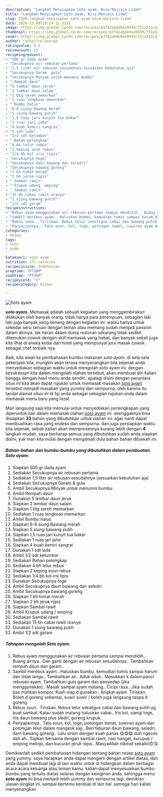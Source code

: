 ```yaml
---
description: "Langkah Menyiapkan Soto ayam, Bisa Manjain Lidah"
title: "Langkah Menyiapkan Soto ayam, Bisa Manjain Lidah"
slug: 1589-langkah-menyiapkan-soto-ayam-bisa-manjain-lidah
date: 2020-12-08T19:24:12.211Z
image: https://img-global.cpcdn.com/recipes/e3f42abde0ae0499/751x532cq70/soto-ayam-foto-resep-utama.jpg
thumbnail: https://img-global.cpcdn.com/recipes/e3f42abde0ae0499/751x532cq70/soto-ayam-foto-resep-utama.jpg
cover: https://img-global.cpcdn.com/recipes/e3f42abde0ae0499/751x532cq70/soto-ayam-foto-resep-utama.jpg
author: Catherine George
ratingvalue: 4.5
reviewcount: 12
recipeingredient:
- "500 gr dada ayam"
- "Secukupnya air rebusan pertama"
- "1,5 liter air rebusan sesudahnya sesuaikan kebutuhan aja"
- "Secukupnya Garam  gula"
- "Secukupnya Minyak untuk menumis bumbu"
- " Rempah daun"
- "5 lembar daun jeruk"
- "2 lembar daun salam"
- "1 btg sereh memarkan"
- "1 ruas lengkoas memarkan"
- " Bumbu halus"
- "6-8 siung Bawang merah"
- "5 siung bawang putih"
- "1,5 ruas jari kunyit tua bakar"
- "1 ruas jari jahe"
- "4 buah kemiri sangrai"
- "1 sdt lada"
- "1/2 sdt ketumbar"
- " Bahan pelengkap"
- "4 bh telur rebus"
- "2 keping soun rebus"
- "1/4 bh kol iris tipis"
- "Secukupnya toge"
- "Secukupnya daun bawang dan seledri"
- "Secukupnya bawang goreng"
- "1 bh tomat merah"
- "2 bh jeruk nipis"
- " Sambal rawit"
- " Krupuk udang  emping"
- " Sambal rawit"
- "15 bh cabai rawit oranye"
- "1 siung bawang putih"
- "1/2 sdt garam"
recipeinstructions:
- "Rebus ayam menggunakan air rebusan pertama sampai mendidih.. Buang airnya.. Dan ganti dengan air rebusan sesudahnya.. Tambahkan rempah daun dan garam.."
- "Sambil merebus ayam.. Haluskan bumbu, kemudian tumis sampai harum dan tidak langu.. Tambahkan air.. Aduk aduk.. Masukkan k dalam panci rebusan ayam. Tambahkan gula garam dan penyedap (jika menggunakan).. Masak sampai ayam matang.. Cicipi rasa.. Jika sudah pas matikan kompor. Kuah siap d gunakan.. Angkat ayam. Tiriskan. Boleh d goreng sebentar, suwir suwir / boleh juga langsung tanpa d goreng"
- "Rebus soun.. Tiriskan. Rebus telur sekaligus cabai dan bawang putih yg buat sambal. Kalau sudah matang haluskan cabai.. Iris kol, siangi toge, iris daun bawang plus sledri, goreng krupuk.."
- "Penyajiannya.. Tata soun, kol, toge, potongan tomat, suwiran ayam dan potongan telur dalam mangkok saji.. Beri taburan daun bawang, seledri, dam bawang goreng.. Lalu siram dengan kuah panas 😋😋😋 duh ngeces dah ah.. Sajikan bersama dengan sambal rawit, nasi hangat, kurupuk / emping melinjo, dan kucuran jeruk nipis.. MasyaAllah nikmat sekaliiii😍😘"
categories:
- Resep
tags:
- soto
- ayam

katakunci: soto ayam 
nutrition: 171 calories
recipecuisine: Indonesian
preptime: "PT38M"
cooktime: "PT36M"
recipeyield: "3"
recipecategory: Dinner

---
```



![Soto ayam](https://img-global.cpcdn.com/recipes/e3f42abde0ae0499/751x532cq70/soto-ayam-foto-resep-utama.jpg)

<b><i>soto ayam</i></b>, Memasak adalah sebuah kegiatan yang menggembirakan dilakukan oleh banyak orang. tidak hanya para perempuan, sebagian laki laki juga banyak yang senang dengan kegiatan ini. walau hanya untuk sekedar seru seruan dengan teman atau memang sudah menjadi passion dalam dirinya. tak heran dalam dunia restoran sekarang tidak sedikit ditemukan cowok dengan skill memasak yang hebat, dan banyak sekali juga kita lihat di aneka kedai dan hotel yang mempunyai juru masak cowok sebagai chef terbaik nya.



Baik, kita awali ke pembahasan bumbu makanan <i>soto ayam</i>. di sela sela pekerjaan kita, mungkin akan terasa menyenangkan bila sejenak anda menyediakan sebagian waktu untuk mengolah soto ayam ini. dengan kesuksesan kita dalam mengolah olahan tersebut, akan membuat diri kalian bangga dengan hasil menu anda sendiri. apalagi disini dengan perantara situs ini kita akan dapat rujukan untuk memasak masakan <u>soto ayam</u> tersebut menjadi masakan yang yummy dan sempurna, oleh karena itu tandai alamat situs ini di hp anda sebagai sebagian rujukan anda dalam memasak menu baru yang lezat.


Mari langsung saja kita memulai untuk menyediakan perlengkapan yang diperuntuk kan dalam memasak olahan <u><i>soto ayam</i></u> ini. seenggaknya bisa disiapkan <b>33</b> bahan yang dibutuhkan untuk olahan ini. agar nanti dapat membuahkan rasa yang endess dan sempurna. dan juga persiapkan waktu kita sejenak, sebab kalian akan memprosesnya kurang lebih dengan <b>4</b> langkah mudah. saya berharap semua yang dibutuhkan sudah anda siapkan disini, yuk mari kita mulai dengan mengamati dulu bahan bahan dibawah ini.

<!--inarticleads1-->

##### Bahan-bahan dan bumbu-bumbu yang dibutuhkan dalam pembuatan Soto ayam:

1. Siapkan 500 gr dada ayam
1. Sediakan Secukupnya air rebusan pertama
1. Sediakan 1,5 liter air rebusan sesudahnya (sesuaikan kebutuhan aja)
1. Sediakan Secukupnya Garam &amp; gula
1. Ambil Secukupnya Minyak untuk menumis bumbu
1. Ambil  Rempah daun
1. Gunakan 5 lembar daun jeruk
1. Siapkan 2 lembar daun salam
1. Siapkan 1 btg sereh memarkan
1. Sediakan 1 ruas lengkoas memarkan
1. Ambil  Bumbu halus
1. Siapkan 6-8 siung Bawang merah
1. Siapkan 5 siung bawang putih
1. Siapkan 1,5 ruas jari kunyit tua bakar
1. Sediakan 1 ruas jari jahe
1. Siapkan 4 buah kemiri sangrai
1. Gunakan 1 sdt lada
1. Ambil 1/2 sdt ketumbar
1. Sediakan  Bahan pelengkap
1. Sediakan 4 bh telur rebus
1. Siapkan 2 keping soun rebus
1. Sediakan 1/4 bh kol iris tipis
1. Gunakan Secukupnya toge
1. Ambil Secukupnya daun bawang dan seledri
1. Ambil Secukupnya bawang goreng
1. Siapkan 1 bh tomat merah
1. Siapkan 2 bh jeruk nipis
1. Siapkan  Sambal rawit
1. Ambil  Krupuk udang / emping
1. Sediakan  Sambal rawit
1. Sediakan 15 bh cabai rawit oranye
1. Gunakan 1 siung bawang putih
1. Ambil 1/2 sdt garam




<!--inarticleads2-->

##### Tahapan mengolah Soto ayam:

1. Rebus ayam menggunakan air rebusan pertama sampai mendidih.. Buang airnya.. Dan ganti dengan air rebusan sesudahnya.. Tambahkan rempah daun dan garam..
1. Sambil merebus ayam.. Haluskan bumbu, kemudian tumis sampai harum dan tidak langu.. Tambahkan air.. Aduk aduk.. Masukkan k dalam panci rebusan ayam. Tambahkan gula garam dan penyedap (jika menggunakan).. Masak sampai ayam matang.. Cicipi rasa.. Jika sudah pas matikan kompor. Kuah siap d gunakan.. Angkat ayam. Tiriskan. Boleh d goreng sebentar, suwir suwir / boleh juga langsung tanpa d goreng
1. Rebus soun.. Tiriskan. Rebus telur sekaligus cabai dan bawang putih yg buat sambal. Kalau sudah matang haluskan cabai.. Iris kol, siangi toge, iris daun bawang plus sledri, goreng krupuk..
1. Penyajiannya.. Tata soun, kol, toge, potongan tomat, suwiran ayam dan potongan telur dalam mangkok saji.. Beri taburan daun bawang, seledri, dam bawang goreng.. Lalu siram dengan kuah panas 😋😋😋 duh ngeces dah ah.. Sajikan bersama dengan sambal rawit, nasi hangat, kurupuk / emping melinjo, dan kucuran jeruk nipis.. MasyaAllah nikmat sekaliiii😍😘




Demikianlah sedikit pembahasan hidangan tentang bahan resep <u>soto ayam</u> yang yummy. saya harapkan anda dapat mengerti dengan artikel diatas, dan anda dapat membuat lagi di lain waktu untuk di hidangkan dalam berbagai acara acara keluarga atau teman kamu. kalian dapat menyesuaikan bumbu bumbu yang tertulis diatas selaras dengan keinginan anda, sehingga menu <b>soto ayam</b> ini bisa menjadi lebih yummy dan sempurna lagi. demikian ulasan singkat ini, sampai bertemu kembali di lain hal. semoga hari kalian menyenangkan.
